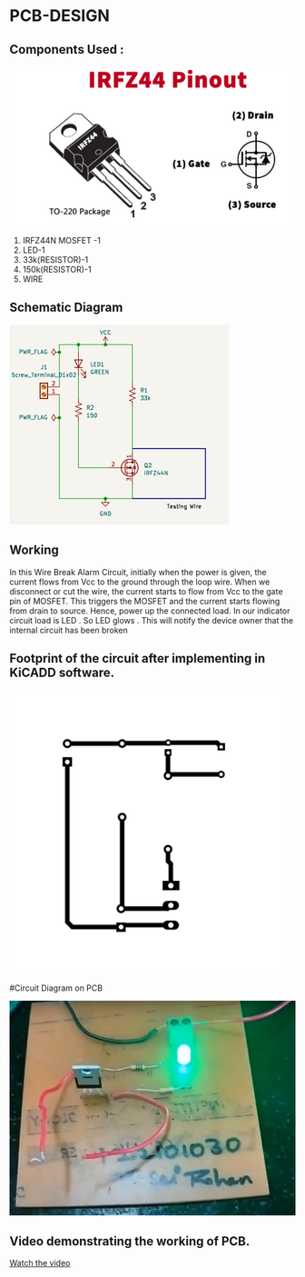 # PCB-DESIGN
## Components Used :
![alt text](mosfet.png)
1) IRFZ44N MOSFET -1
2) LED-1
3) 33k(RESISTOR)-1
4) 150k(RESISTOR)-1
5) WIRE

##   Schematic Diagram
![alt text](im.png)

## Working
In this Wire Break Alarm Circuit, initially when the power is given, the current flows from Vcc to the ground through the loop wire. When we disconnect or cut the wire, the current starts to flow from Vcc to the gate pin of MOSFET. This triggers the MOSFET and the current starts flowing from drain to source. Hence, power up the connected load. In our indicator circuit load is LED . So LED glows . This will notify the device owner that the internal circuit has been broken

## Footprint  of the circuit after implementing in KiCADD software.
![alt text](footprint.png)

#Circuit Diagram on PCB

![alt text](pcb.png)

## Video demonstrating the working of PCB.



[Watch the video](https://drive.google.com/file/d/16Ncxjm3U25_dvyPrGxnD5pfZJSPH5DQe/view?usp=drive_link)




